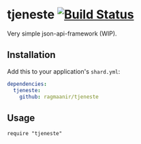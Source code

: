 # tjeneste [![Build Status](https://travis-ci.org/Ragmaanir/tjeneste.svg?branch=master)](https://travis-ci.org/Ragmaanir/tjeneste)

Very simple json-api-framework (WIP).

## Installation

Add this to your application's `shard.yml`:

```yaml
dependencies:
  tjeneste:
    github: ragmaanir/tjeneste
```

## Usage

```crystal
require "tjeneste"
```
